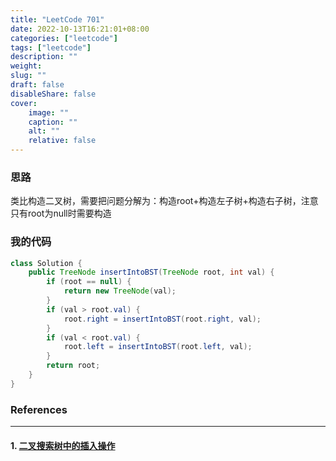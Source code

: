 ```yaml
---
title: "LeetCode 701"
date: 2022-10-13T16:21:01+08:00
categories: ["leetcode"]
tags: ["leetcode"]
description: ""
weight:
slug: ""
draft: false
disableShare: false
cover:
    image: ""
    caption: ""
    alt: ""
    relative: false
---
```


### 思路

类比构造二叉树，需要把问题分解为：构造root+构造左子树+构造右子树，注意只有root为null时需要构造

### 我的代码

```java
class Solution {
    public TreeNode insertIntoBST(TreeNode root, int val) {
        if (root == null) {
            return new TreeNode(val);
        }
        if (val > root.val) {
            root.right = insertIntoBST(root.right, val);
        }
        if (val < root.val) {
            root.left = insertIntoBST(root.left, val);
        }
        return root;
    }
}
```

### References

---

#### 1. [二叉搜索树中的插入操作](https://leetcode.cn/problems/insert-into-a-binary-search-tree/)
